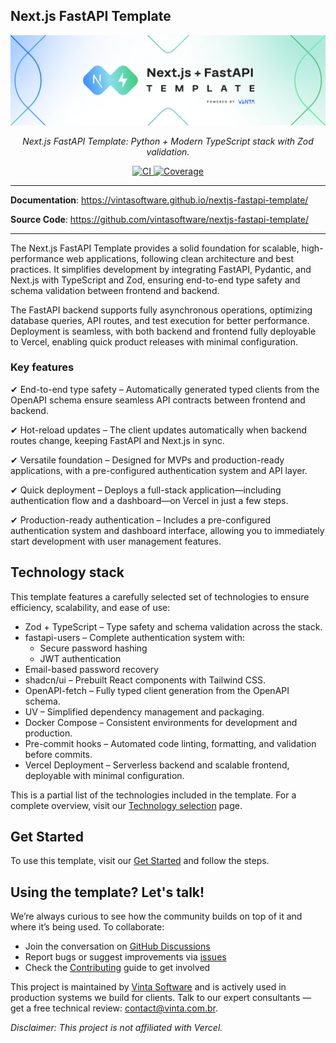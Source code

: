 ## Next.js FastAPI Template

<a href="https://www.vintasoftware.com/blog/next-js-fastapi-template"><img src="docs/images/banner.png" alt="Next.js FastAPI Template" width="auto"></a>
<p align="center">
    <em>Next.js FastAPI Template: Python + Modern TypeScript stack with Zod validation.</em>
</p>
<p align="center">
<a href="https://github.com/vintasoftware/nextjs-fastapi-template/actions/workflows/ci.yml" target="_blank">
    <img src="https://github.com/vintasoftware/nextjs-fastapi-template/actions/workflows/ci.yml/badge.svg" alt="CI">
</a>
<a href="https://coveralls.io/github/vintasoftware/nextjs-fastapi-template" target="_blank">
    <img src="https://coveralls.io/repos/github/vintasoftware/nextjs-fastapi-template/badge.svg" alt="Coverage">
</a>
</p>

---

**Documentation**: <a href="https://vintasoftware.github.io/nextjs-fastapi-template/" target="_blank">https://vintasoftware.github.io/nextjs-fastapi-template/</a>

**Source Code**: <a href="https://github.com/vintasoftware/nextjs-fastapi-template/" target="_blank">https://github.com/vintasoftware/nextjs-fastapi-template/</a>

---

The Next.js FastAPI Template provides a solid foundation for scalable, high-performance web applications, following clean architecture and best practices. It simplifies development by integrating FastAPI, Pydantic, and Next.js with TypeScript and Zod, ensuring end-to-end type safety and schema validation between frontend and backend.

The FastAPI backend supports fully asynchronous operations, optimizing database queries, API routes, and test execution for better performance. Deployment is seamless, with both backend and frontend fully deployable to Vercel, enabling quick product releases with minimal configuration.

### Key features
✔ End-to-end type safety – Automatically generated typed clients from the OpenAPI schema ensure seamless API contracts between frontend and backend.

✔ Hot-reload updates – The client updates automatically when backend routes change, keeping FastAPI and Next.js in sync.

✔ Versatile foundation – Designed for MVPs and production-ready applications, with a pre-configured authentication system and API layer.

✔ Quick deployment – Deploys a full-stack application—including authentication flow and a dashboard—on Vercel in just a few steps.

✔ Production-ready authentication – Includes a pre-configured authentication system and dashboard interface, allowing you to immediately start development with user management features.

## Technology stack
This template features a carefully selected set of technologies to ensure efficiency, scalability, and ease of use:

- Zod + TypeScript – Type safety and schema validation across the stack.
- fastapi-users – Complete authentication system with:
    - Secure password hashing
    - JWT authentication
- Email-based password recovery
- shadcn/ui – Prebuilt React components with Tailwind CSS.
- OpenAPI-fetch – Fully typed client generation from the OpenAPI schema.
- UV – Simplified dependency management and packaging.
- Docker Compose – Consistent environments for development and production.
- Pre-commit hooks – Automated code linting, formatting, and validation before commits.
- Vercel Deployment – Serverless backend and scalable frontend, deployable with minimal configuration.

This is a partial list of the technologies included in the template. For a complete overview, visit our [Technology selection](https://vintasoftware.github.io/nextjs-fastapi-template/technology-selection/) page.

## Get Started

To use this template, visit our [Get Started](https://vintasoftware.github.io/nextjs-fastapi-template/get-started/) and follow the steps.

## Using the template? Let's talk!

We’re always curious to see how the community builds on top of it and where it’s being used. To collaborate:

- Join the conversation on [GitHub Discussions](https://github.com/vintasoftware/nextjs-fastapi-template/discussions)
- Report bugs or suggest improvements via [issues](https://github.com/vintasoftware/nextjs-fastapi-template/issues)
- Check the [Contributing](https://vintasoftware.github.io/nextjs-fastapi-template/contributing/) guide to get involved

This project is maintained by [Vinta Software](https://www.vinta.com.br/) and is actively used in production systems we build for clients. Talk to our expert consultants — get a free technical review: contact@vinta.com.br.

*Disclaimer: This project is not affiliated with Vercel.*
